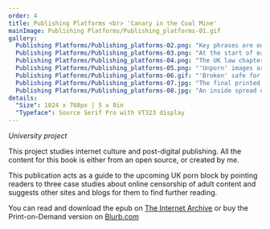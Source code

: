 ```yaml
---
order: 4
title: Publishing Platforms <br> 'Canary in the Coal Mine'
mainImage: Publishing Platforms/Publishing_platforms-01.gif
gallery:
  Publishing Platforms/Publishing_platforms-02.png: "Key phrases are on separate pages for impact"
  Publishing Platforms/Publishing_platforms-03.png: "At the start of each chapter the sources are shown and work as hyperlinks"
  Publishing Platforms/Publishing_platforms-04.png: "The UK law chapter is purposefully boring to read to accentuate the hiding of the legal change"
  Publishing Platforms/Publishing_platforms-05.png: "'Unporn' images are shown alongside the updated Tumblr terms of service"
  Publishing Platforms/Publishing_platforms-06.gif: "'Broken' safe for work images reveal adult images hidden inside"
  Publishing Platforms/Publishing_platforms-07.jpg: "The final printed books from Blurb.com"
  Publishing Platforms/Publishing_platforms-08.jpg: "An inside spread of the printed book"
details:
  "Size": 1024 x 768px | 5 x 8in
  "Typeface": Source Serif Pro with VT323 display
---
```


_University project_

This project studies internet culture and post-digital publishing. All the content for this book is either from an open source, or created by me.

This publication acts as a guide to the upcoming UK porn block by pointing readers to three case studies about online censorship of adult content and suggests other sites and blogs for them to find further reading.

You can read and download the epub on <a  href="https://archive.org/details/CanaryInTheCoalMine_2019">The Internet Archive</a> or buy the Print-on-Demand version on <a  href="www.blurb.co.uk/b/9486464-canary-in-the-coal-mine">Blurb.com</a>
